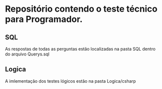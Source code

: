 # Repositório contendo o teste técnico para Programador.

## SQL
  As respostas de todas as perguntas estão localizadas na pasta SQL dentro do arquivo Querys.sql
  
## Logica
  A imlementação dos testes lógicos estão na pasta Logica/csharp
